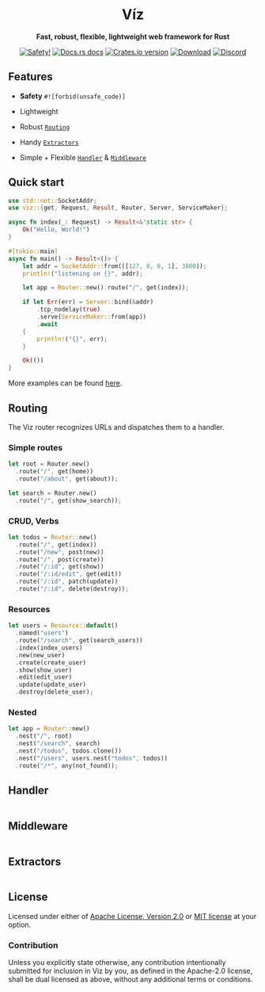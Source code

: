 <h1 align="center">Víz</h1>

<div align="center">
  <p><strong>Fast, robust, flexible, lightweight web framework for Rust</strong></p>
</div>

<div align="center">
  <!-- Safety -->
  <a href="/">
    <img src="https://img.shields.io/badge/-safety!-success?style=flat-square"
      alt="Safety!" /></a>
  <!-- Docs.rs docs -->
  <a href="https://docs.rs/viz">
    <img src="https://img.shields.io/badge/docs-latest-blue.svg?style=flat-square"
      alt="Docs.rs docs" /></a>
  <!-- Crates version -->
  <a href="https://crates.io/crates/viz">
    <img src="https://img.shields.io/crates/v/viz.svg?style=flat-square"
    alt="Crates.io version" /></a>
  <!-- Downloads -->
  <a href="https://crates.io/crates/viz">
    <img src="https://img.shields.io/crates/d/viz.svg?style=flat-square"
      alt="Download" /></a>
  <!-- Discord -->
  <a href="https://discord.gg/cjX2KX">
     <img src="https://img.shields.io/discord/699908392105541722?logo=discord&style=flat-square"
     alt="Discord"></a>
</div>

## Features

* **Safety** `#![forbid(unsafe_code)]`

* Lightweight

* Robust [`Routing`](#routing)

* Handy [`Extractors`](#extractors)

* Simple + Flexible [`Handler`](#handler) & [`Middleware`](#middleware)

## Quick start

```rust
use std::net::SocketAddr;
use viz::{get, Request, Result, Router, Server, ServiceMaker};

async fn index(_: Request) -> Result<&'static str> {
    Ok("Hello, World!")
}

#[tokio::main]
async fn main() -> Result<()> {
    let addr = SocketAddr::from(([127, 0, 0, 1], 3000));
    println!("listening on {}", addr);

    let app = Router::new().route("/", get(index));

    if let Err(err) = Server::bind(&addr)
        .tcp_nodelay(true)
        .serve(ServiceMaker::from(app))
        .await
    {
        println!("{}", err);
    }

    Ok(())
}
```

More examples can be found [here](https://github.com/viz-rs/viz/tree/main/examples).

## Routing

The Viz router recognizes URLs and dispatches them to a handler.

### Simple routes 

```rust
let root = Router.new()
  .route("/", get(home))
  .route("/about", get(about));

let search = Router.new()
  .route("/", get(show_search));
```

### CRUD, Verbs

```rust
let todos = Router::new()
  .route("/", get(index))
  .route("/new", post(new))
  .route("/", post(create))
  .route("/:id", get(show))
  .route("/:id/edit", get(edit))
  .route("/:id", patch(update))
  .route("/:id", delete(destroy));
```

### Resources

```rust
let users = Resource::default()
  .named("users")
  .route("/search", get(search_users))
  .index(index_users)
  .new(new_user)
  .create(create_user)
  .show(show_user)
  .edit(edit_user)
  .update(update_user)
  .destroy(delete_user);
```

### Nested

```rust
let app = Router::new()
  .nest("/", root) 
  .nest("/search", search) 
  .nest("/todos", todos.clone())  
  .nest("/users", users.nest("todos", todos))
  .route("/*", any(not_found));
```

## Handler

```rust
```

## Middleware

```rust
```
## Extractors

```rust
```
## License

Licensed under either of [Apache License, Version 2.0](LICENSE-APACHE) or
[MIT license](LICENSE-MIT) at your option.

### Contribution

Unless you explicitly state otherwise, any contribution intentionally submitted 
for inclusion in Viz by you, as defined in the Apache-2.0 license, shall
be dual licensed as above, without any additional terms or conditions.
